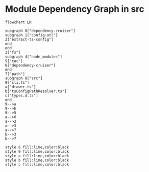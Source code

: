 # Module Dependency Graph in src

<!-- DMDG BEGIN -->
```mermaid
flowchart LR

subgraph 0["dependency-cruiser"]
subgraph 1["config-utl"]
2["extract-ts-config"]
end
end
3["fs"]
subgraph 4["node_modules"]
5["cac"]
6["dependency-cruiser"]
end
7["path"]
subgraph 8["src"]
9["cli.ts"]
a["drawer.ts"]
b["tsConfigPathResolver.ts"]
c["types.d.ts"]
end
9-->a
9-->b
9-->5
a-->6
a-->2
a-->3
a-->7
b-->3
b-->7

style 6 fill:lime,color:black
style 9 fill:lime,color:black
style a fill:lime,color:black
style b fill:lime,color:black
style c fill:lime,color:black
```
<!-- DMDG END -->
